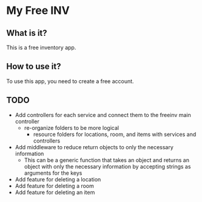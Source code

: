 # My Free INV

## What is it?

This is a free inventory app.

## How to use it?

To use this app, you need to create a free account.

## TODO

* Add controllers for each service and connect them to the freeinv main controller
  * re-organize folders to be more logical
    * resource folders for locations, room, and items with services and controllers
* Add middleware to reduce return objects to only the necessary information
  * This can be a generic function that takes an object and returns an object with only the necessary information by accepting strings as arguments for the keys
* Add feature for deleting a location
* Add feature for deleting a room
* Add feature for deleting an item
